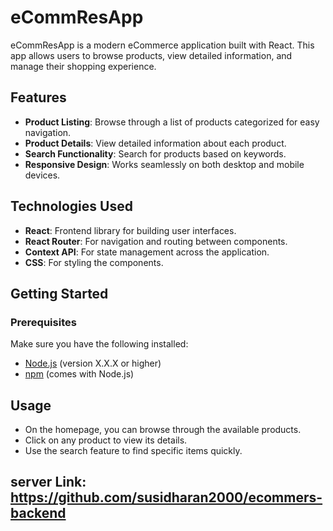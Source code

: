 # eCommResApp

eCommResApp is a modern eCommerce application built with React. This app allows users to browse products, view detailed information, and manage their shopping experience.

## Features

- **Product Listing**: Browse through a list of products categorized for easy navigation.
- **Product Details**: View detailed information about each product.
- **Search Functionality**: Search for products based on keywords.
- **Responsive Design**: Works seamlessly on both desktop and mobile devices.

## Technologies Used

- **React**: Frontend library for building user interfaces.
- **React Router**: For navigation and routing between components.
- **Context API**: For state management across the application.
- **CSS**: For styling the components.

## Getting Started

### Prerequisites

Make sure you have the following installed:

- [Node.js](https://nodejs.org/) (version X.X.X or higher)
- [npm](https://www.npmjs.com/) (comes with Node.js)

## Usage

 - On the homepage, you can browse through the available products.
 - Click on any product to view its details.
 - Use the search feature to find specific items quickly.

 ## server Link: https://github.com/susidharan2000/ecommers-backend